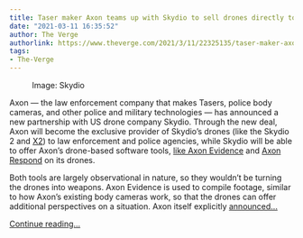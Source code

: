 ```yaml
---
title: Taser maker Axon teams up with Skydio to sell drones directly to cops
date: "2021-03-11 16:35:52"
author: The Verge
authorlink: https://www.theverge.com/2021/3/11/22325135/taser-maker-axon-skydio-drones-law-enforcement-dji-military
tags:
- The-Verge
---
```

<figure>
      <img alt="" src="https://cdn.vox-cdn.com/thumbor/YlTIIslun73Iygb2cv7xvC1aEPs=/250x0:1750x1000/1310x873/cdn.vox-cdn.com/uploads/chorus_image/image/68948975/Skydio_X2_commercial_drone.0.jpg" />
        <figcaption>Image: Skydio</figcaption>
    </figure>

  <p id="xayVO3">Axon — the law enforcement company that makes Tasers, police body cameras, and other police and military technologies — has announced a new partnership with US drone company Skydio. Through the new deal, Axon will become the exclusive provider of Skydio’s drones (like the Skydio 2 and <a href="https://www.theverge.com/2020/7/13/21322832/skydio-x2-commercial-drone-enterprise-military-announce-100-million-funding">X2</a>) to law enforcement and police agencies, while Skydio will be able to offer Axon’s drone-based software tools, <a href="https://www.axon.com/products/axon-evidence">like Axon Evidence</a> and <a href="https://www.axon.com/products/respond">Axon Respond</a> on its drones.</p>
<p id="SBcczl">Both tools are largely observational in nature, so they wouldn’t be turning the drones into weapons. Axon Evidence is used to compile footage, similar to how Axon’s existing body cameras work, so that the drones can offer additional perspectives on a situation. Axon itself explicitly <a href="https://www.theverge.com/2019/6/27/18761084/axon-taser-facial-recognition-ban-ethics-board-recommendation">announced...</a></p>
  <p>
    <a href="https://www.theverge.com/2021/3/11/22325135/taser-maker-axon-skydio-drones-law-enforcement-dji-military">Continue reading&hellip;</a>
  </p>